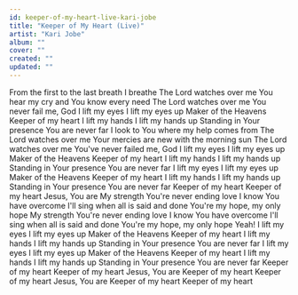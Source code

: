 ```yaml
---
id: keeper-of-my-heart-live-kari-jobe
title: "Keeper of My Heart (Live)"
artist: "Kari Jobe"
album: ""
cover: ""
created: ""
updated: ""
---
```


From the first to the last breath I breathe
The Lord watches over me
You hear my cry and You know every need
The Lord watches over me
You never fail me, God
I lift my eyes
I lift my eyes up
Maker of the Heavens
Keeper of my heart
I lift my hands
I lift my hands up
Standing in Your presence
You are never far
I look to You where my help comes from
The Lord watches over me
Your mercies are new with the morning sun
The Lord watches over me
You've never failed me, God
I lift my eyes
I lift my eyes up
Maker of the Heavens
Keeper of my heart
I lift my hands
I lift my hands up
Standing in Your presence
You are never far
I lift my eyes
I lift my eyes up
Maker of the Heavens
Keeper of my heart
I lift my hands
I lift my hands up
Standing in Your presence
You are never far
Keeper of my heart
Keeper of my heart
Jesus, You are
My strength
You're never ending love
I know You have overcome
I'll sing when all is said and done
You're my hope, my only hope
My strength
You're never ending love
I know You have overcome
I'll sing when all is said and done
You're my hope, my only hope
Yeah!
I lift my eyes
I lift my eyes up
Maker of the Heavens
Keeper of my heart
I lift my hands
I lift my hands up
Standing in Your presence
You are never far
I lift my eyes
I lift my eyes up
Maker of the Heavens
Keeper of my heart
I lift my hands
I lift my hands up
Standing in Your presence
You are never far
Keeper of my heart
Keeper of my heart
Jesus, You are
Keeper of my heart
Keeper of my heart
Jesus, You are
Keeper of my heart
Keeper of my heart